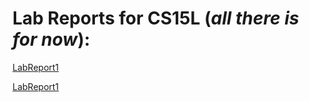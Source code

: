# Lab Reports for CS15L (*all there is for now*):

[LabReport1](https://wilbow86.github.io/15L-Lab-Repo1-erw/LabReport1Week2)

[LabReport1](https://wilbow86.github.io/15L-Lab-Repo1-erw/LabReport2Week4)
